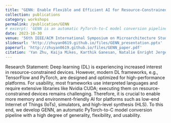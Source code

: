 ```yaml
---
title: "GENN: Enable Flexible and Efficient AI for Resource-Constrained Platforms"
collection: publications
category: workshops
permalink: /publication/GENN
# excerpt: 'GENN is an automatic PyTorch-to-C model conversion pipeline with a high degree of generality, flexibility, and usability.'
date: 2023-10-30
venue: '56th IEEE/ACM International Symposium on Microarchitecture Student Research Competition(MICRO SRC)'
slidesurl: 'http://zhuyan0619.github.io/files/GENN_presentation.pptx'
paperurl: 'http://zhuyan0619.github.io/files/GENN_paper.pdf'
citation: 'Yan Zhu, Kaija Mikes, Karthik Ganesan, Natalie Enright Jerger'
---
```


Research Statement: Deep learning (DL) is experiencing increased interest in resource-constrained devices. However, modern DL frameworks, e.g., TensorFlow and PyTorch, are designed and optimized for high-performance platforms. For usability, most frameworks use interpreted languages and require extensive libraries like Nvidia CUDA; executing them on resource-constrained devices remains challenging. Therefore, it is crucial to enable more memory and environment-friendly AI for platforms such as low-end Internet of Things (IoTs), simulators, and high-level synthesis (HLS). To this end, we develop GENN, an automatic PyTorch-to-C model conversion pipeline with a high degree of generality, flexibility, and usability.
